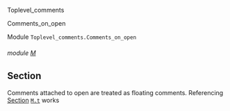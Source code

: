 Toplevel_comments

Comments_on_open

Module `Toplevel_comments.Comments_on_open`

<a id="module-M"></a>

###### module [M](Toplevel_comments.Comments_on_open.M.md)

## Section

Comments attached to open are treated as floating comments. Referencing [Section](#sec) [`M.t`](Toplevel_comments.Comments_on_open.M.md#type-t) works
